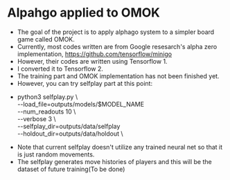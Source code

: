 # Alpahgo applied to OMOK #
* The goal of the project is to apply alphago system to a simpler board game called OMOK.
* Currently, most codes written are from Google resesarch's alpha zero implementation, https://github.com/tensorflow/minigo
* However, their codes are written using Tensorflow 1. 
* I converted it to Tensorflow 2.
* The training part and OMOK implementation has not been finished yet.
* However, you can try selfplay part at this point:
- python3 selfplay.py \           
  --load_file=outputs/models/$MODEL_NAME \
  --num_readouts 10 \               
  --verbose 3 \                                       
  --selfplay_dir=outputs/data/selfplay \
  --holdout_dir=outputs/data/holdout \

* Note that current selfplay doesn't utilize any trained neural net so that it is just random movements.
* The selfplay generates move histories of players and this will be the dataset of future training(To be done) 
